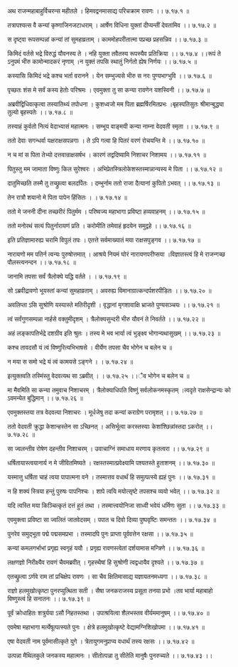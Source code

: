 अथ राजन्महाबाहुर्विचरन्स महीतले ।
हिमवद्वनमासाद्य परिचक्राम रावणः ।। ७.१७.१ ॥

तत्रापश्यत्स वै कन्यां कृष्णाजिनजटाधराम् ।
आर्षेण विधिना युक्तां दीप्यन्तीं देवतामिव ।। ७.१७.२ ॥

स दृष्ट्वा रूपसम्पन्नां कन्यां तां सुमहाव्रताम् ।
काममोहपरीतात्मा पप्रच्छ प्रहसन्निव ।। ७.१७.३ ॥

किमिदं वर्तसे भद्रे विरुद्धं यौवनस्य ते ।
नहि युक्ता तवैतस्य रूपस्यैव प्रतिक्रिया ।। ७.१७.४ ।।रूपं ते ऽनुपमं भीरु कामोन्मादकरं नृणाम् ।न युक्तं तपसि स्थातुं निर्गतो ह्येष निर्णयः ।। ७.१७.५ ॥

कस्यासि किमिदं भद्रे कश्च भर्ता वरानने ।
येन सम्भुज्यसे भीरु स नरः पुण्यभाग्भुवि ।। ७.१७.६ ॥

पृच्छतः शंस मे सर्वं कस्य हेतोः परिश्रमः ।
एवमुक्ता तु सा कन्या रावणेन यशस्विनी ।। ७.१७.७ ॥

अब्रवीद्विधिवत्कृत्वा तस्यातिथ्यं तपोधना ।
कुशध्वजो मम पिता ब्रह्मर्षिरमितप्रभः ।बृहस्पतिसुतः श्रीमान्बुद्ध्या तुल्यो बृहस्पतेः ।। ७.१७.८ ॥

तस्याहं कुर्वतो नित्यं वेदाभ्यासं महात्मनः ।
सम्भूय वाङ्मयी कन्या नाम्ना वेदवती स्मृता ।। ७.१७.९ ॥

ततो देवाः सगन्धर्वा यक्षराक्षसपन्नगाः ।
ते ऽपि गत्वा हि पितरं वरणं रोचयन्ति मे ।। ७.१७.१० ॥

न च मां स पिता तेभ्यो दत्तवान्राक्षसर्षभ ।
कारणं तद्वदिष्यामि निशाचर निशामय ।। ७.१७.११ ॥

पितुस्तु मम जामाता विष्णुः किल सुरेश्वरः ।
अभिप्रेतस्त्रिलोकेशस्तस्मान्नान्यस्य मे पिता ।। ७.१७.१२ ॥

दातुमिच्छति तस्मै तु तच्छ्रुत्वा बलदर्पितः ।
दम्भुर्नाम ततो राजा दैत्यानां कुपितो ऽभवत् ।। ७.१७.१३ ॥

तेन रात्रौ शयानो मे पिता पापेन हिंसितः ।
। ७.१७.१४ ॥

ततो मे जननी दीना तच्छरीरं पितुर्मम ।
परिष्वज्य महाभागा प्रविष्टा हव्यवाहनम् ।। ७.१७.१५ ॥

ततो मनोरथं सत्यं पितुर्नारायणं प्रति ।
करोमीति तमेवाहं हृदयेन समुद्वहे ।। ७.१७.१६ ॥

इति प्रतिज्ञामारुह्य चरामि विपुलं तपः ।
एतत्ते सर्वमाख्यातं मया राक्षसपुङ्गव ।। ७.१७.१७ ॥

नारायणो मम पतिर्न त्वन्यः पुरुषोत्तमात् ।
आश्रये नियमं घोरं नारायणपरीप्सया ।विज्ञातस्त्वं हि मे राजन्गच्छ पौलस्त्यनन्दन ।। ७.१७.१८ ॥

जानामि तपसा सर्वं त्रैलोक्ये यद्धि वर्तते ।
। ७.१७.१९ ॥

सो ऽब्रवीद्रावणो भूयस्तां कन्यां सुमहाव्रताम् ।
अवरुह्य विमानाग्रात्कन्दर्पशरपीडितः ।। ७.१७.२० ॥

अवलिप्ता ऽसि सुश्रोणि यस्यास्ते मतिरीदृशी ।
वृद्धानां मृगशावाक्षि भ्राजते पुण्यसञ्चयः ।। ७.१७.२१ ॥

त्वं सर्वंगुणसम्पन्ना नार्हसे वक्तुमीदृशम् ।
त्रैलोक्यसुन्दरी भीरु यौवनं ते निवर्तते ।। ७.१७.२२ ॥

अहं लङ्कापतिर्भद्रे दशग्रीव इति श्रुतः ।
तस्य मे भव भार्या त्वं भुङ्क्ष्व भोगान्यथासुखम् ।। ७.१७.२३ ॥

कश्च तावदसौ यं त्वं विष्णुरित्यभिभाषसे ।
वीर्येण तपसा चैव भोगेन च बलेन च ॥

न मया स समो भद्रे यं त्वं कामयसे ऽङ्गने ।
। ७.१७.२४ ॥

इत्युक्तवति तस्मिंस्तु वेदवत्यथ सा ऽब्रवीत् ।
। ७.१७.२५ ।।ैव भोगेन च बलेन च ॥

मा मैवमिति सा कन्या तमुवाच निशाचरम् ।
त्रैलोक्याधिपति विष्णुं सर्वलोकनमस्कृतम् ।त्वदृते राक्षसेन्द्रान्यः को ऽवमन्येत बुद्धिमान् ।। ७.१७.२६ ॥

एवमुक्तस्तया तत्र वेदवत्या निशाचरः ।
मूर्धजेषु तदा कन्यां कराग्रेण परामृशत् ।। ७.१७.२७ ॥

ततो वेदवती क्रुद्धा केशान्हस्तेन सा ऽच्छिनत् ।
असिर्भूत्वा करस्तस्याः केशांश्छिन्नांस्तदा ऽकरोत् ।। ७.१७.२८ ॥

सा ज्वलन्तीव रोषेण दहन्तीव निशाचरम् ।
उवाचाग्निं समाधाय मरणाय कृतत्वरा ।। ७.१७.२९ ॥

धर्षितायास्त्वयानार्य न मे जीवितमिष्यते ।
रक्षस्तस्मात्प्रवेक्ष्यामि पश्यतस्ते हुताशनम् ।। ७.१७.३० ॥

यस्मात्तु धर्षिता चाहं त्वया पापात्मना वने ।
तस्मात्तव वधार्थं हि समुत्पत्स्ये ह्यहं पुनः ।। ७.१७.३१ ॥

न हि शक्यं स्त्रिया हन्तुं पुरुषः पापनिश्चः ।
शापे त्वयि मयोत्सृष्टे तपसश्च व्ययो भवेत् ।। ७.१७.३२ ॥

यदि त्वस्ति मया किञ्चित्कृतं दत्तं हुतं तथा ।
तस्मात्त्वयोनिजा साध्वी भवेयं धर्मिणः सुता ।। ७.१७.३३ ॥

एवमुक्त्वा प्रविष्टा सा ज्वलितं जातवेदसम् ।
पपात च दिवो दिव्या पुष्पवृष्टिः समन्ततः ।। ७.१७.३४ ॥

पुनरेव समुद्भूता पद्मे पद्मसमप्रभा ।
तस्मादपि पुनः प्राप्ता पूर्ववत्तेन रक्षसा ।। ७.१७.३५ ॥

कन्यां कमलगर्भाभां प्रगृह्य स्वगृहं ययौ ।
प्रगृह्य रावणस्त्वेतां दर्शयामास मन्त्रिणे ।। ७.१७.३६ ॥

लक्षणज्ञो निरीक्ष्यैव रावणं चैवमब्रवीत् ।
गृहस्थैषां हि सुश्रोणी त्वद्वधायैव दृश्यते ।। ७.१७.३७ ॥

एतच्छ्रुत्वा ऽर्णवे राम तां प्रचिक्षेप रावणः ।
सा चैव क्षितिमासाद्य यज्ञायतनमध्यगा ।। ७.१७.३८ ॥

राज्ञो हलमुखोत्कृष्टा पुनरप्युत्थिता सती ।
सैषा जनकराजस्य प्रसूता तनया प्रभो ।तव भार्या महाबाहो विष्णुस्त्वं हि सनातनः ।। ७.१७.३९ ॥

पूर्वं क्रोधाहितः शत्रुर्यया ऽसौ निहतस्तथा ।
उपाश्रयित्वा शैलभस्तव वीर्यममानुषम् ।। ७.१७.४० ॥

एवमेषा महाभागा मर्त्येषूत्पत्स्यते पुनः ।
क्षेत्रे हलमुखोत्कृष्टे वेद्यामग्निशिखोपमा ।। ७.१७.४१ ॥

एषा वेदवती नाम पूर्वमासीत्कृते युगे ।
त्रेतायुगमनुप्राप्य वधार्थं तस्य रक्षसः ।। ७.१७.४२ ॥

उत्पन्ना मैथिलकुले जनकस्य महात्मनः ।
सीतोत्पन्ना तु सीतेति मानुषैः पुनरुच्यते ।। ७.१७.४३ ।।

